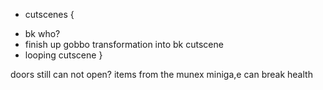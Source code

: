 * cutscenes {
 + bk who?
 + finish up gobbo transformation into bk cutscene
 + looping cutscene
}

doors still can not open?
items from the munex miniga,e can break health